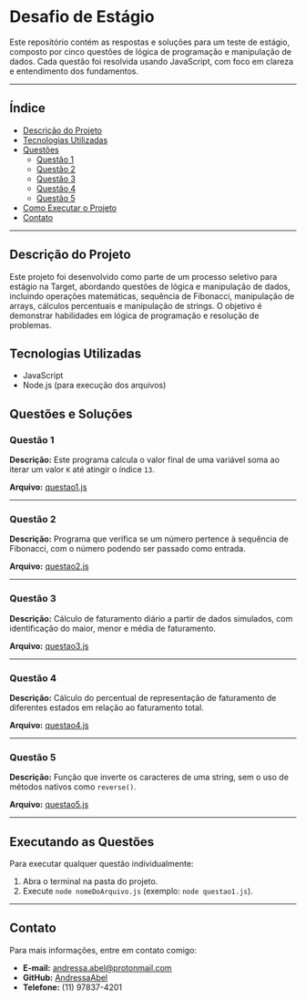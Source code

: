 # Desafio de Estágio

Este repositório contém as respostas e soluções para um teste de estágio, composto por cinco questões de lógica de programação e manipulação de dados. Cada questão foi resolvida usando JavaScript, com foco em clareza e entendimento dos fundamentos.

---

## Índice
- [Descrição do Projeto](#descrição-do-projeto)
- [Tecnologias Utilizadas](#tecnologias-utilizadas)
- [Questões](#questões-e-soluções)
  - [Questão 1](#questao1)
  - [Questão 2](#questao2)
  - [Questão 3](#questao3)
  - [Questão 4](#questao4)
  - [Questão 5](#questao5)
- [Como Executar o Projeto](#executando-as-questões)
- [Contato](#contato)

---

## Descrição do Projeto
Este projeto foi desenvolvido como parte de um processo seletivo para estágio na Target, abordando questões de lógica e manipulação de dados, incluindo operações matemáticas, sequência de Fibonacci, manipulação de arrays, cálculos percentuais e manipulação de strings. O objetivo é demonstrar habilidades em lógica de programação e resolução de problemas.

## Tecnologias Utilizadas
- JavaScript
- Node.js (para execução dos arquivos)

## Questões e Soluções

### Questão 1
**Descrição:** Este programa calcula o valor final de uma variável soma ao iterar um valor `K` até atingir o índice `13`.

**Arquivo:** [questao1.js](questao1.js)

---

### Questão 2
**Descrição:** Programa que verifica se um número pertence à sequência de Fibonacci, com o número podendo ser passado como entrada.

**Arquivo:** [questao2.js](questao2.js)

---

### Questão 3
**Descrição:** Cálculo de faturamento diário a partir de dados simulados, com identificação do maior, menor e média de faturamento.

**Arquivo:** [questao3.js](questao3.js)

---

### Questão 4
**Descrição:** Cálculo do percentual de representação de faturamento de diferentes estados em relação ao faturamento total.

**Arquivo:** [questao4.js](questao4.js)

---

### Questão 5
**Descrição:** Função que inverte os caracteres de uma string, sem o uso de métodos nativos como `reverse()`.

**Arquivo:** [questao5.js](questao5.js)

---

## Executando as Questões

Para executar qualquer questão individualmente:
1. Abra o terminal na pasta do projeto.
2. Execute `node nomeDoArquivo.js` (exemplo: `node questao1.js`).

---

## Contato

Para mais informações, entre em contato comigo:

- **E-mail:** [andressa.abel@protonmail.com](mailto:andressa.abel@protonmail.com)
- **GitHub:** [AndressaAbel](https://github.com/AndressaAbel)
- **Telefone:** (11) 97837-4201
